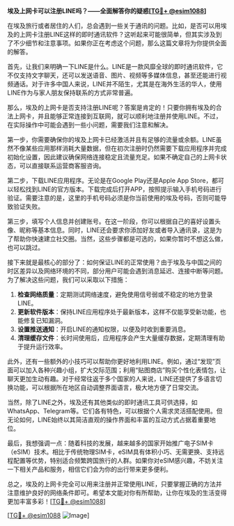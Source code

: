 **埃及上网卡可以注册LINE吗？——全面解答你的疑惑[[TG💪+ @esim1088](https://t.me/s/esim1088)]**

在埃及旅行或者居住的人们，总会遇到一些关于通讯的问题。比如，是否可以用埃及的上网卡注册LINE这样的即时通讯软件？这听起来可能很简单，但其实涉及到了不少细节和注意事项。如果你正在考虑这个问题，那么这篇文章将为你提供全面的解答。

首先，让我们来明确一下LINE是什么。LINE是一款风靡全球的即时通讯软件，它不仅支持文字聊天，还可以发送语音、图片、视频等多媒体信息，甚至还能进行视频通话。对于许多中国人来说，LINE并不陌生，尤其是在海外生活的华人，使用LINE作为与家人朋友保持联系的方式非常普遍。

那么，埃及的上网卡是否支持注册LINE呢？答案是肯定的！只要你拥有埃及的合法上网卡，并且能够正常连接到互联网，就可以顺利地注册并使用LINE。不过，在实际操作中可能会遇到一些小问题，需要我们注意和解决。

第一步，你需要确保你的埃及上网卡已经激活并且有足够的流量或余额。LINE虽然不像某些应用那样消耗大量数据，但在初次注册时仍然需要下载应用程序并完成初始化设置，因此建议确保网络连接稳定且流量充足。如果不确定自己的上网卡状态，可以直接联系运营商客服咨询。

第二步，下载LINE应用程序。无论是在Google Play还是Apple App Store，都可以轻松找到LINE的官方版本。下载完成后打开APP，按照提示输入手机号码进行验证。需要注意的是，这里的手机号码必须是你当前使用的埃及号码，否则可能导致验证失败。

第三步，填写个人信息并创建账号。在这一阶段，你可以根据自己的喜好设置头像、昵称等基本信息。同时，LINE还会要求你添加好友或者导入通讯录，这是为了帮助你快速建立社交圈。当然，这些步骤都是可选的，如果你暂时不想这么做，也可以跳过。

接下来就是最核心的部分了：如何保证LINE的正常使用？由于埃及与中国之间的时区差异以及网络环境的不同，部分用户可能会遇到消息延迟、连接中断等问题。为了解决这些问题，我们可以采取以下措施：

1. **检查网络质量**：定期测试网络速度，避免使用信号弱或不稳定的地方登录LINE。
2. **更新软件版本**：保持LINE应用程序处于最新版本，这样不仅能享受新功能，也能修复已知漏洞。
3. **设置推送通知**：开启LINE的通知权限，以便及时收到重要消息。
4. **清理缓存文件**：长时间使用后，应用程序会产生大量缓存数据，定期清理有助于提升运行效率。

此外，还有一些额外的小技巧可以帮助你更好地利用LINE。例如，通过“发现”页面可以加入各种兴趣小组，扩大交际范围；利用“贴图商店”购买个性化表情包，让聊天更加生动有趣。对于经常往返于多个国家的人来说，LINE还提供了多语言切换功能，可以根据所在地区自动调整界面语言，极大地方便了日常交流。

当然，除了LINE之外，埃及还有其他类似的即时通讯工具可供选择，如WhatsApp、Telegram等。它们各有特色，可以根据个人需求灵活搭配使用。但无论如何，LINE始终以其简洁直观的操作界面和丰富的互动方式占据着重要地位。

最后，我想强调一点：随着科技的发展，越来越多的国家开始推广电子SIM卡（eSIM）技术。相比于传统物理SIM卡，eSIM具有体积小巧、无需更换、支持远程配置等优势，特别适合频繁跨国旅行的人群。如果你对eSIM感兴趣，不妨关注一下相关产品和服务，相信它们会为你的出行带来更多便利。

总之，埃及的上网卡完全可以用来注册并正常使用LINE，只要掌握正确的方法并注意维护良好的网络条件即可。希望本文能对你有所帮助，让你在埃及的生活变得更加丰富多彩！[[TG💪+ @esim1088](https://t.me/s/esim1088)]

[[TG💪+ @esim1088](https://t.me/s/esim1088) ![Image](https://i.postimg.cc/4NQfJmqS/Snipaste-2025-05-13-00-14-12.png)]